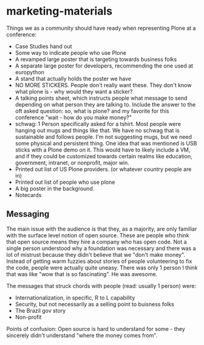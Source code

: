 marketing-materials
===================

Things we as a community should have ready when representing Plone at a conference:

 * Case Studies hand out
 * Some way to indicate people who use Plone 
 * A revamped large poster that is targeting towards business folks
 * A separate large poster for developers, recommending the one used at europython
 * A stand that actually holds the poster we have
 * NO MORE STICKERS. People don't really want these. They don't know what plone is - why would they want a sticker?
 * A talking points sheet, which instructs people what message to send depending on what person they are talking to.   Include the answer to the oft asked question: so, what is plone? and my favorite for this conference "wait - how do you make money?"
 * schwag: 
1 Person specifically asked for a tshirt. Most people were hanging out mugs and things like that. We have no schwag that is sustainable and follows people. I'm not suggesting mugs, but we need some physical and persistent thing. One idea that was mentioned is USB sticks with a Plone demo on it. This would have to likely include a VM, and if they could be customized towards certain realms like education, government, intranet, or nonprofit, major win. 
 * Printed out list of US Plone providers. (or whatever country people are in)
 * Printed out list of people who use plone
 * A big poster in the background.
 * Notecards




Messaging
---------
The main issue with the audience is that they, as a majority, are only familiar with the surface level notion of open source. These are people who think that open source means they hire a company who has open code. Not a single person understood why a foundation was necessary and there was a lot of mistrust because they didn't believe that we "don't make money". Instead of getting warm fuzzies about stories of people volunteering to fix the code, people were actually quite uneasy. There was only 1 person I think that was like "wow that is so fascinating". He was awesome. 

The messages that struck chords with people (read: usually 1 person) were:
 * Internationalization, in specific, R to L capability
 * Security, but not necessarily as a selling point to buisness folks
 * The Brazil gov story
 * Non-profit

Points of confusion:
Open source is hard to understand for some - they sincerely didn't understand "where the money comes from". 
